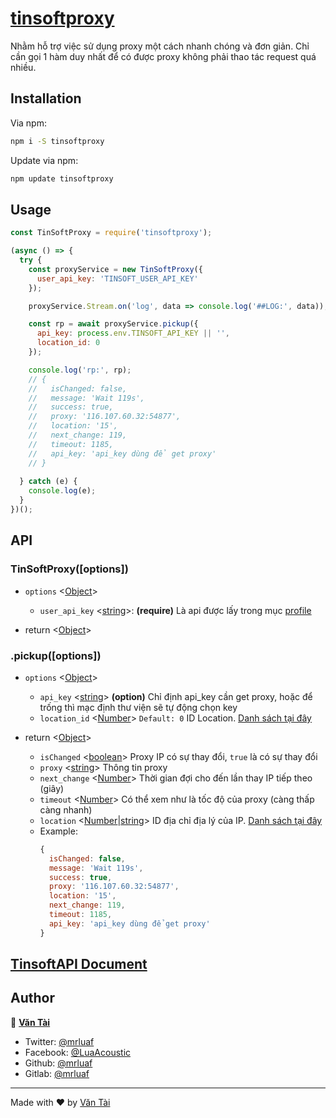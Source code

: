 # [tinsoftproxy](https://tinsoftproxy.com)

Nhằm hỗ trợ việc sử dụng proxy một cách nhanh chóng và đơn giản. Chỉ cần gọi 1 hàm duy nhất để có được proxy không phải thao tác request quá nhiều.

## Installation

Via npm:
```sh
npm i -S tinsoftproxy
```

Update via npm:
```sh
npm update tinsoftproxy
```

## Usage

```js
const TinSoftProxy = require('tinsoftproxy');

(async () => {
  try {
    const proxyService = new TinSoftProxy({
      user_api_key: 'TINSOFT_USER_API_KEY'
    });

    proxyService.Stream.on('log', data => console.log('##LOG:', data));

    const rp = await proxyService.pickup({
      api_key: process.env.TINSOFT_API_KEY || '',
      location_id: 0
    });

    console.log('rp:', rp);
    // {
    //   isChanged: false,
    //   message: 'Wait 119s',
    //   success: true,
    //   proxy: '116.107.60.32:54877',
    //   location: '15',
    //   next_change: 119,
    //   timeout: 1185,
    //   api_key: 'api_key dùng để get proxy'
    // }
    
  } catch (e) {
    console.log(e);
  }
})();
```

## API
### TinSoftProxy([options])
- `options` <[Object]>
  - `user_api_key` <[string]>: **(require)** Là api được lấy trong mục [profile](https://tinsoftproxy.com/?page=profile)

- return <[Object]>

### .pickup([options])
- `options` <[Object]>
  - `api_key` <[string]> **(option)** Chỉ định api_key cần get proxy, hoặc để trống thì mạc định thư viện sẽ tự động chọn key
  - `location_id` <[Number]> `Default: 0` ID Location. [Danh sách tại đây](http://proxy.tinsoftsv.com/api/getLocations.php)

- return <[Object]>
  - `isChanged` <[boolean]> Proxy IP có sự thay đổi, `true` là có sự thay đổi
  - `proxy` <[string]> Thông tin proxy
  - `next_change` <[Number]> Thời gian đợi cho đến lần thay IP tiếp theo (giây)
  - `timeout` <[Number]> Có thể xem như là tốc độ của proxy (càng thấp càng nhanh)
  - `location` <[Number]|[string]> ID địa chỉ địa lý của IP. [Danh sách tại đây](http://proxy.tinsoftsv.com/api/getLocations.php)
  - Example:
    ```js
    {
      isChanged: false,
      message: 'Wait 119s',
      success: true,
      proxy: '116.107.60.32:54877',
      location: '15',
      next_change: 119,
      timeout: 1185,
      api_key: 'api_key dùng để get proxy'
    }
    ```

## [TinsoftAPI Document](https://tinsoftproxy.com/api/document_vi.php)

## Author

👤 **[Văn Tài](https://nguyenvantai.vn)**

- Twitter: [@mrluaf](https://twitter.com/mrluaf)
- Facebook: [@LuaAcoustic](https://www.facebook.com/LuaAcoustic)
- Github: [@mrluaf](https://github.com/mrluaf)
- Gitlab: [@mrluaf](https://gitlab.com/mrluaf)

---

Made with ❤️ by [Văn Tài](https://nguyenvantai.vn)

[axnode]: #accessibilitysnapshotoptions 'AXNode'
[accessibility]: #class-accessibility 'Accessibility'
[array]: https://developer.mozilla.org/en-US/docs/Web/JavaScript/Reference/Global_Objects/Array 'Array'
[body]: #class-body 'Body'
[browsercontext]: #class-browsercontext 'BrowserContext'
[browserfetcher]: #class-browserfetcher 'BrowserFetcher'
[browser]: #class-browser 'Browser'
[buffer]: https://nodejs.org/api/buffer.html#buffer_class_buffer 'Buffer'
[cdpsession]: #class-cdpsession 'CDPSession'
[childprocess]: https://nodejs.org/api/child_process.html 'ChildProcess'
[connectiontransport]: ../src/WebSocketTransport.js 'ConnectionTransport'
[consolemessage]: #class-consolemessage 'ConsoleMessage'
[coverage]: #class-coverage 'Coverage'
[dialog]: #class-dialog 'Dialog'
[elementhandle]: #class-elementhandle 'ElementHandle'
[element]: https://developer.mozilla.org/en-US/docs/Web/API/element 'Element'
[error]: https://nodejs.org/api/errors.html#errors_class_error 'Error'
[executioncontext]: #class-executioncontext 'ExecutionContext'
[filechooser]: #class-filechooser 'FileChooser'
[frame]: #class-frame 'Frame'
[jshandle]: #class-jshandle 'JSHandle'
[keyboard]: #class-keyboard 'Keyboard'
[map]: https://developer.mozilla.org/en-US/docs/Web/JavaScript/Reference/Global_Objects/Map 'Map'
[mouse]: #class-mouse 'Mouse'
[object]: https://developer.mozilla.org/en-US/docs/Web/JavaScript/Reference/Global_Objects/Object 'Object'
[page]: #class-page 'Page'
[promise]: https://developer.mozilla.org/en-US/docs/Web/JavaScript/Reference/Global_Objects/Promise 'Promise'
[httprequest]: #class-httprequest 'HTTPRequest'
[httpresponse]: #class-httpresponse 'HTTPResponse'
[securitydetails]: #class-securitydetails 'SecurityDetails'
[serializable]: https://developer.mozilla.org/en-US/docs/Web/JavaScript/Reference/Global_Objects/JSON/stringify#Description 'Serializable'
[target]: #class-target 'Target'
[timeouterror]: #class-timeouterror 'TimeoutError'
[touchscreen]: #class-touchscreen 'Touchscreen'
[tracing]: #class-tracing 'Tracing'
[uievent.detail]: https://developer.mozilla.org/en-US/docs/Web/API/UIEvent/detail 'UIEvent.detail'
[uskeyboardlayout]: ../src/common/USKeyboardLayout.ts 'USKeyboardLayout'
[unixtime]: https://en.wikipedia.org/wiki/Unix_time 'Unix Time'
[webworker]: #class-webworker 'Worker'
[boolean]: https://developer.mozilla.org/en-US/docs/Web/JavaScript/Data_structures#Boolean_type 'Boolean'
[function]: https://developer.mozilla.org/en-US/docs/Web/JavaScript/Reference/Global_Objects/Function 'Function'
[iterator]: https://developer.mozilla.org/en-US/docs/Web/JavaScript/Reference/Iteration_protocols 'Iterator'
[number]: https://developer.mozilla.org/en-US/docs/Web/JavaScript/Data_structures#Number_type 'Number'
[origin]: https://developer.mozilla.org/en-US/docs/Glossary/Origin 'Origin'
[selector]: https://developer.mozilla.org/en-US/docs/Web/CSS/CSS_Selectors 'selector'
[stream.readable]: https://nodejs.org/api/stream.html#stream_class_stream_readable 'stream.Readable'
[string]: https://developer.mozilla.org/en-US/docs/Web/JavaScript/Data_structures#String_type 'String'
[symbol]: https://developer.mozilla.org/en-US/docs/Web/JavaScript/Data_structures#Symbol_type 'Symbol'
[xpath]: https://developer.mozilla.org/en-US/docs/Web/XPath 'xpath'
[customqueryhandler]: #interface-customqueryhandler 'CustomQueryHandler'